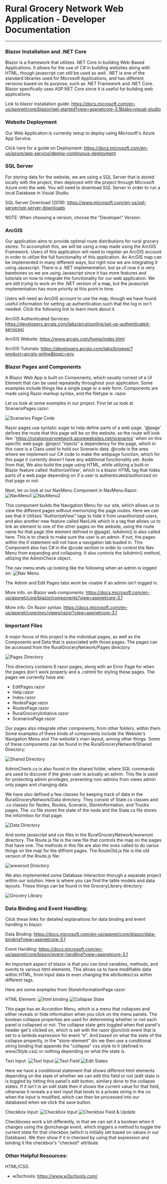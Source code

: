 # Rural Grocery Network Web Application - Developer Documentation
***
### Blazor Installation and .NET Core
Blazor is a framework that utilizes .NET Core in building Web-Based Applications. It allows for the use of
C# in building websites along with HTML, though javascript can still be used as well. .NET
is one of the standard libraries used for Microsoft Applications, and has different versions
based on its purpose, such as .NET Framework and .NET Core. Blazor specifically uses ASP.NET Core
since it is useful for building web applications.

Link to blazor installation guide: https://docs.microsoft.com/en-us/aspnet/core/blazor/get-started?view=aspnetcore-3.1&tabs=visual-studio

### Website Deployment
Our Web Application is currently setup to deploy using Microsoft's Azure App Service.

Click here for a guide on Deployment: https://docs.microsoft.com/en-us/azure/app-service/deploy-continuous-deployment

### SQL Server
For storing data for the website, we are using a SQL Server that is stored locally with the project, then deployed
with the project through Microsoft Azure onto the web. You will need to download SQL Server in order to run
a local Database in Visual Studio.

SQL Server Download (2019): https://www.microsoft.com/en-us/sql-server/sql-server-downloads

NOTE: When choosing a version, choose the "Developer" Version.

### ArcGIS
Our application aims to provide optimal route distributions for rural grocery stores. To accomplish this, we will
be using a map made using the ArcGIS Framework. Users of this application will need to register an ArcGIS account in
order to utilize the full functionality of this application. An ArcGIS map can be implemented in many different ways,
but right now we are integrating it using Javascript. There is a .NET implementation, but as of now it is very
barebones so we are using Javascript since it has more features and tutorials on how to integrate the functionality
for our web application. We are still trying to work on the .NET version of a map, but the javascript implementation
has more priority at this point in time.

Users will need an ArcGIS account to use the map, though we have found useful information for setting up authentication such that the log in isn't needed. Click the following link to learn more about it.

ArcGIS Authenticated Services: https://developers.arcgis.com/labs/arcgisonline/set-up-authenticated-services/

ArcGIS Website: https://www.arcgis.com/home/index.html

ArcGIS Tutorials: https://developers.arcgis.com/labs/browse/?product=arcgis-online&topic=any

### Blazor Pages and Components
A Blazor Web App is built on Components, which usually consist of a
UI Element that can be used repeatedly throughout your application. Some examples include
things like a single page or a web form. Components are made using Razor markup syntax, and 
the filetype is .razor.

Let us look at some examples in our project. First let us look at ScenarioPages.razor:

![Scenarios Page Code](img/scenarios-page-code.PNG)

Razor pages use syntatic sugar to help define parts of a web page. '@page' defines the route that this page will be on the website, 
so the route will look like: 'https://ruralgrocerynetwork.azurewebsites.net/scenarios' when on this specific web page. 
@inject "injects" a dependency for the page, which in this case is a Class used to hold our Scenario data. 
@code is the area where we implement our C# code to make the webpage function, which for this page 
it currently doesn't have any additional functionality yet. Aside from that, We also build the page using HTML, 
while utilizing a built-in Blazor feature called 'AuthorizeView', which is a blazor HTML tag that hides parts of a web page 
depending on if a user is authenticated/authorized on that page or not.

Next, let us look at our NavMenu Component in NavMenu.Razor:
![NavMenu1](img/NavMenu.PNG)
![NavMenu2](img/NavMenuCode.PNG)

This component builds the Navigation Menu for our site, which allows us to view the different pages without memorizing the page routes. Here we can see that it Utilizes "AuthorizeView" tags to hide it from unauthorized users, and also another new feature called NavLink which is a tag that allows us to link an element to one of the other pages on the website, using the route name for that page (the element defined in @page). IsAdmin() is also called here. This is to check to make sure the user is an admin. If not, the pages within the if statement will not have a navigation tab loaded in. This Component also has C# in the @code section in order to control the Nav Menu from expanding and collapsing. It also controls the IsAdmin() method, utilizing the AdminCheck object.

The nav menu ends up looking like the following when an admin is logged on:
![Nav Menu](img/AdminNavMenu)

The Admin and Edit Pages tabs wont be visable if an admin isn't logged in.

More info. on Blazor web components: https://docs.microsoft.com/en-us/aspnet/core/blazor/components?view=aspnetcore-3.1

More info. On Razor syntax: https://docs.microsoft.com/en-us/aspnet/core/mvc/views/razor?view=aspnetcore-3.1

### Important Files
A major focus of this project is the individual pages, as well as the Components and Data that is associated with those pages.
The pages can be accessed from the RuralGroceryNetwork/Pages directory:

![Pages Directory](img/ImportantFiles.PNG)

This directory contains 6 razor pages, along with an Error Page for when the pages don't work properly and a .cshtml for styling these pages. 
The pages we currently have are:
- EditPages.razor
- Help.razor
- Index.razor
- NodesPage.razor
- RoutesPage.razor
- RuralGroceryInitiative.razor
- ScenariosPage.razor

Our pages also integrate other components, from other folders, within them. Some examples of these kinds of components include the Website's Navigation Menu and The website's main layout, among other things. Some of these components can be found in the RuralGroceryNetwork/Shared Directory:

![Shared Directory](img/SharedFiles.PNG)

AdminCheck.cs is also found in the shared folder, where SQL commands are used to discover if the given user is actually an admin. This file is used for protecting admin privileges, preventing non-admins from views admin only pages and changing data.

We have also defined a few classes for keeping track of data in the RuralGroceryNetwork/Data directory. They consist of State.cs classes and .cs classes for Nodes, Routes, Scenario, StoreInformation, and Trucks pages. The .cs file stores the state of the node and the State.cs file stores the informtion for that page:

![Data Directory](img/DataFolder.PNG)

And some javascript and css files in the RuralGroceryNetwork/wwwroot directory. The Route.js file is the new file that controls the map on the pages that have one. The methods in this file are also the ones called to do varius things on the map for the diffrent pages. The RouteOld.js file is the old version of the Route.js file:

![wwwroot Directory](img/wwwrootNew.PNG)

We also implemented some Database Interaction thorugh a separate project within our solution. Here is where you can find the table models and data layouts. These things can be found in the GroceryLibrary directory:

![Grocery Library](img/directory-GroceryLibrary.PNG)

### Data Binding and Event Handling:

Click these links for detailed explanations for data binding and event handling in blazor:

Data Binding: https://docs.microsoft.com/en-us/aspnet/core/blazor/data-binding?view=aspnetcore-3.1

Event Handling: https://docs.microsoft.com/en-us/aspnet/core/blazor/event-handling?view=aspnetcore-3.1

An important aspect of blazor is that you can bind variables, methods, and events to various html elements.
This allows us to have modifiable data within HTML, from input data to even changing the attributes/css within
different tags.

Here are some examples from StoreInformationPage.razor:

HTML Element:
![html binding](img/binding-html.PNG)
![Collapse State](img/binding-fieldsTwo.PNG)

This page has an Accordion Menu, which is a menu that collapses and either reveals or hide information when you click on the menu panels. The boolean collapse properties are used for determining whether or not each panel is collapsed or not. The collapse state gets toggled when that panel's header get's clicked on, which is set with the razor @onclick event that is set to a lambda expression for event "e". And based on what the state of the collapse properity, in the "store-element" div we then use a conditional string binding that appends the "collapse" css style to it (defined in www/Style.css) or nothing depending on what the state is.

Text Input:
![Text Input](img/binding-text.PNG)
![Text Field](img/binding-textField.PNG)
![Edit States](img/binding-fieldsOne.PNG)

Here we have a conditional statement that shows different html elements depending on the state of whether we can edit this field or not (edit state is is toggled by hitting this panel's edit button, similary done to the collapse states. If it isn't in an edit state then it shows the current value for that field, otherwise it reveals a a text input that binds to a private string in the co when the input is modified, which can then be processed into our databased when we click the save button.

Checkbox Input:
![Checkbox Input](img/binding-checkbox.PNG)
![Checkbox Field & Update](img/binding-checkboxField.PNG)

Checkboxes work a bit differently, in that we can set it a boolean when it changes using the @onchange event, which triggers a method to toggle the current state for that checkbox (which is initially set based on values in our Database). We then show if it is checked by using that expression and binding it the checkbox's "checked" attribute.

### Other Helpful Resources:

HTML/CSS:
- w3schools: https://www.w3schools.com/




